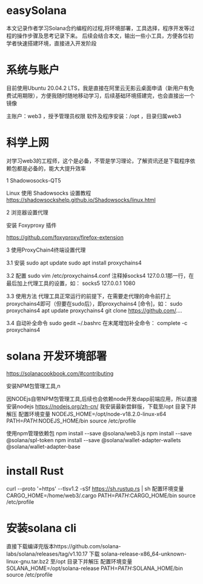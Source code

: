 # easySolana
本文记录作者学习Solana合约编程的过程,将环境部署，工具选择，程序开发等过程的操作步骤及思考记录下来。
后续会结合本文，输出一些小工具，方便各位初学者快速搭建环境，直接进入开发阶段

# 系统与账户

目前使用Ubuntu 20.04.2 LTS，我是直接在阿里云无影云桌面申请（新用户有免费试用期限），方便我随时随地移动学习，后续基础环境搭建完，也会直接出一个镜像

主账户：web3 ，授予管理员权限
软件及程序安装：/opt ，目录归属web3


# 科学上网

对学习web3的工程师，这个是必备，不管是学习理论，了解资讯还是下载程序依赖包都是必备的，能大大提升效率

1 Shadowosocks-QT5  

Linux 使用 Shadowsocks 设置教程  https://shadowsockshelp.github.io/Shadowsocks/linux.html

2 浏览器设置代理

安装 Foxyproxy 插件 

https://github.com/foxyproxy/firefox-extension 

3 使用ProxyChain4终端设置代理

3.1 安装
sudo apt update
sudo apt install proxychains4

3.2 配置
sudo vim /etc/proxychains4.conf
注释掉socks4 127.0.0.1那一行，在最后加上代理工具的设置，如：
socks5 127.0.0.1 1080

3.3 使用方法
代理工具正常运行的前提下，在需要走代理的命令前打上proxychains4即可（但要在sudo后），即proxychains4 [命令]，如：
sudo proxychains4 apt update
proxychains4 git clone https://github.com/....

3.4 自动补全命令
sudo gedit ~/.bashrc
在末尾增加补全命令：
complete -c proxychains4


# solana 开发环境部署 
https://solanacookbook.com/#contributing  

安装NPM包管理工具,n


因NODEjs自带NPM包管理工具,后续也会依赖node开发dapp前端应用，所以直接安装nodejs
https://nodejs.org/zh-cn/  我安装最新尝鲜版，下载至/opt 目录下并解压 
配置环境变量
NODEJS_HOME=/opt/node-v18.2.0-linux-x64
PATH=$PATH:$NODEJS_HOME/bin
source /etc/profile 

使用npm管理依赖包
npm install --save @solana/web3.js 
npm install --save @solana/spl-token
npm install --save @solana/wallet-adapter-wallets \
    @solana/wallet-adapter-base
    
# install Rust

curl --proto '=https' --tlsv1.2 -sSf https://sh.rustup.rs | sh
配置环境变量 
CARGO_HOME=/home/web3/.cargo
PATH=$PATH:$CARGO_HOME/bin
source /etc/profile

# 安装solana cli

直接下载编译完版本https://github.com/solana-labs/solana/releases/tag/v1.10.17 
下载 solana-release-x86_64-unknown-linux-gnu.tar.bz2  至/opt 目录下并解压 
配置环境变量 
SOLANA_HOME=/opt/solana-release
PATH=$PATH:$SOLANA_HOME/bin
source /etc/profile



